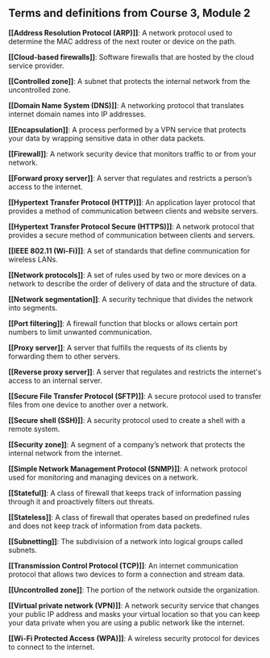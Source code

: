 ## Terms and definitions from Course 3, Module 2

**[[Address Resolution Protocol (ARP)]]**: A network protocol used to determine the MAC address of the next router or device on the path.

**[[Cloud-based firewalls]]**: Software firewalls that are hosted by the cloud service provider.

**[[Controlled zone]]**: A subnet that protects the internal network from the uncontrolled zone.

**[[Domain Name System (DNS)]]**: A networking protocol that translates internet domain names into IP addresses.

**[[Encapsulation]]**: A process performed by a VPN service that protects your data by wrapping sensitive data in other data packets.

**[[Firewall]]**: A network security device that monitors traffic to or from your network.

**[[Forward proxy server]]**: A server that regulates and restricts a person’s access to the internet.

**[[Hypertext Transfer Protocol (HTTP)]]**: An application layer protocol that provides a method of communication between clients and website servers.

**[[Hypertext Transfer Protocol Secure (HTTPS)]]**: A network protocol that provides a secure method of communication between clients and servers.

**[[IEEE 802.11 (Wi-Fi)]]**: A set of standards that define communication for wireless LANs.

**[[Network protocols]]**: A set of rules used by two or more devices on a network to describe the order of delivery of data and the structure of data.

**[[Network segmentation]]**: A security technique that divides the network into segments.

**[[Port filtering]]**: A firewall function that blocks or allows certain port numbers to limit unwanted communication.

**[[Proxy server]]**: A server that fulfills the requests of its clients by forwarding them to other servers.

**[[Reverse proxy server]]**: A server that regulates and restricts the internet's access to an internal server.

**[[Secure File Transfer Protocol (SFTP)]]**: A secure protocol used to transfer files from one device to another over a network.

**[[Secure shell (SSH)]]**: A security protocol used to create a shell with a remote system.

**[[Security zone]]**: A segment of a company’s network that protects the internal network from the internet.

**[[Simple Network Management Protocol (SNMP)]]**: A network protocol used for monitoring and managing devices on a network.

**[[Stateful]]**: A class of firewall that keeps track of information passing through it and proactively filters out threats.

**[[Stateless]]**: A class of firewall that operates based on predefined rules and does not keep track of information from data packets.

**[[Subnetting]]**: The subdivision of a network into logical groups called subnets.

**[[Transmission Control Protocol (TCP)]]**: An internet communication protocol that allows two devices to form a connection and stream data.

**[[Uncontrolled zone]]**: The portion of the network outside the organization.

**[[Virtual private network (VPN)]]**: A network security service that changes your public IP address and masks your virtual location so that you can keep your data private when you are using a public network like the internet.

**[[Wi-Fi Protected Access (WPA)]]**: A wireless security protocol for devices to connect to the internet.